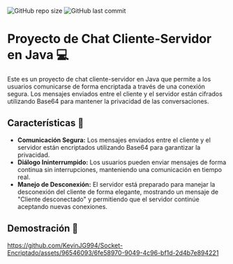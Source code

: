![GitHub repo size](https://img.shields.io/github/repo-size/KevinJG994/Socket-Encriptado) ![GitHub last commit](https://img.shields.io/github/last-commit/KevinJG994/Socket-Encriptado)

# Proyecto de Chat Cliente-Servidor en Java :computer:

Este es un proyecto de chat cliente-servidor en Java que permite a los usuarios comunicarse de forma encriptada a través de una conexión segura. Los mensajes enviados entre el cliente y el servidor están cifrados utilizando Base64 para mantener la privacidad de las conversaciones.

## Características 🌟
- **Comunicación Segura:** Los mensajes enviados entre el cliente y el servidor están encriptados utilizando Base64 para garantizar la privacidad.
- **Diálogo Ininterrumpido:** Los usuarios pueden enviar mensajes de forma continua sin interrupciones, manteniendo una comunicación en tiempo real.
- **Manejo de Desconexión:** El servidor está preparado para manejar la desconexión del cliente de forma elegante, mostrando un mensaje de "Cliente desconectado" y permitiendo que el servidor continúe aceptando nuevas conexiones.


## Demostración 🎥
https://github.com/KevinJG994/Socket-Encriptado/assets/96546093/6fe58970-9049-4c96-bf1d-2d4b7e894221


